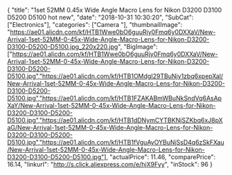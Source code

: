 {
	"title": "1set 52MM 0.45x Wide Angle Macro Lens for Nikon D3200 D3100 D5200 D5100 hot new",
	"date": "2018-10-31 10:30:20",
	"SubCat": ["Electronics"],
	"categories": ["Camera "],
	"thumbnailImage": "https://ae01.alicdn.com/kf/HTB1Wwe0bO6guuRjy0Fmq6y0DXXaV/New-Arrival-1set-52MM-0-45x-Wide-Angle-Macro-Lens-for-Nikon-D3200-D3100-D5200-D5100.jpg_220x220.jpg",
	"BigImage": ["https://ae01.alicdn.com/kf/HTB1Wwe0bO6guuRjy0Fmq6y0DXXaV/New-Arrival-1set-52MM-0-45x-Wide-Angle-Macro-Lens-for-Nikon-D3200-D3100-D5200-D5100.jpg","https://ae01.alicdn.com/kf/HTB1OMdgI29TBuNjy1zbq6xpepXal/New-Arrival-1set-52MM-0-45x-Wide-Angle-Macro-Lens-for-Nikon-D3200-D3100-D5200-D5100.jpg","https://ae01.alicdn.com/kf/HTB1FZAKABmWBuNkSndVq6AsApXaY/New-Arrival-1set-52MM-0-45x-Wide-Angle-Macro-Lens-for-Nikon-D3200-D3100-D5200-D5100.jpg","https://ae01.alicdn.com/kf/HTB1dDNymCYTBKNjSZKbq6xJ8pXaG/New-Arrival-1set-52MM-0-45x-Wide-Angle-Macro-Lens-for-Nikon-D3200-D3100-D5200-D5100.jpg","https://ae01.alicdn.com/kf/HTB1fVguAyOYBuNjSsD4q6zSkFXau/New-Arrival-1set-52MM-0-45x-Wide-Angle-Macro-Lens-for-Nikon-D3200-D3100-D5200-D5100.jpg"],
	"actualPrice": 11.46,
	"comparePrice": 16.14,
	"linkurl": "http://s.click.aliexpress.com/e/hjX9Fyy",
	"inStock": 96
}
